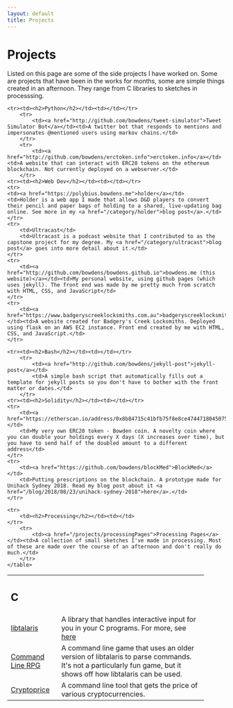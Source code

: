 ```yaml
---
layout: default
title: Projects
---
```


<h1>Projects</h1>
<p>Listed on this page are some of the side projects I have worked on. Some are projects that have been in the works for months, some are simple things created in an afternoon. They range from C libraries to sketches in processsing.</p>


<div class="project-list">
    <table class="no-table" style="width:90%">
    <tr><td><h2>C</h2></td><td></td></tr>
        <tr>
            <td><a href="http://github.com/bowdens/libtalaris">libtalaris</a></td>
            <td>A library that handles interactive input for you in your C programs. For more, see <a href="/libtalaris">here</a></td>
        </tr>
        <tr>
            <td><a href="http://github.com/bowdens/cli_rpg">Command Line RPG</a></td><td>A command line game that uses an older version of libtalaris to parse commands. It's not a particularly fun game, but it shows off how libtalaris can be used.</td>
        </tr>
        <tr>
            <td><a href="http://github.com/bowdens/cryptoprice">Cryptoprice</a></td><td>A command line tool that gets the price of various cryptocurrencies.</td>
        </tr>

    <tr><td><h2>Python</h2></td><td></td></tr>
        <tr>
            <td><a href="http://github.com/bowdens/tweet-simulator">Tweet Simulator Bot</a></td><td>A twitter bot that responds to mentions and impersonates @mentioned users using markov chains.</td>
        </tr>
        <tr>
            <td><a href="http://github.com/bowdens/erctoken.info">erctoken.info</a></td><td>A website that can interact with ERC20 tokens on the ethereum blockchain. Not currently deployed on a webserver.</td>
        </tr>
    <tr><td><h2>Web Dev</h2></td><td></td></tr>
    <tr>
    <td><a href="https://polybius.bowdens.me">holder</a></td>
    <td>Holder is a web app I made that allows D&D players to convert their pencil and paper bags of holding to a shared, live-updating bag online. See more in my <a href="/category/holder">blog post</a>.</td>
    </tr>
    <tr>
        <td>Ultracast</td>
        <td>Ultracast is a podcast website that I contributed to as the capstone project for my degree. My <a href="/category/ultracast">blog post</a> goes into more detail about it.</td>
    </tr>
    <tr>
        <td><a href="http://github.com/bowdens/bowdens.github.io">bowdens.me (this website)</a></td><td>My personal website, using github pages (which uses jekyll). The front end was made by me pretty much from scratch with HTML, CSS, and JavaScript</td>
    </tr>
    <tr>
        <td><a href="https://www.badgeryscreeklocksmiths.com.au">badgeryscreeklocksmiths.com.au</a></td><td>A website created for Badgery's Creek Locksmiths. Deployed using flask on an AWS EC2 instance. Front end created by me with HTML, CSS, and JavaScript.</td>
    </tr>

    <tr><td><h2>Bash</h2></td><td></td></tr>
        <tr>
            <td><a href="http://github.com/bowdens/jekyll-post">jekyll-post</a></td>
            <td>A simple bash script that automatically fills out a template for jekyll posts so you don't have to bother with the front matter or dates.</td>
        </tr>
    <tr><td><h2>Solidity</h2></td><td></td></tr>
    <tr>
        <td><a href="https://etherscan.io/address/0x8b84715c41bfb75f8e8ce47447180450758332b3#code">Bowdencoin</a></td>
        <td>My very own ERC20 token - Bowden coin. A novelty coin where you can double your holdings every X days (X increases over time), but you have to send half of the doubled amount to a different address</td>
    </tr>
    <tr>
        <td><a href="https://github.com/bowdens/blockMed">BlockMed</a></td>
        <td>Putting prescriptions on the blockchain. A prototype made for Unihack Sydney 2018. Read my blog post about it <a href="/blog/2018/08/23/unihack-sydney-2018">here</a>.</td>
    </tr>

    <tr>
        <td><h2>Processing</h2></td><td></td>
    </tr>
        <tr>
            <td><a href="/projects/processingPages">Processing Pages</a></td><td>A collection of small sketches I've made in processing. Most of these are made over the course of an afternoon and don't really do much.</td>
        </tr>
    </table>
</div>
